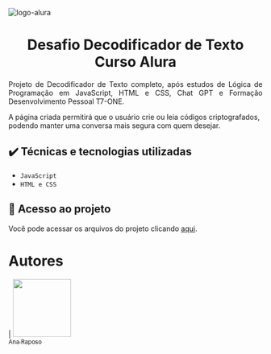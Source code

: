 ![logo-alura](https://github.com/user-attachments/assets/6f37e854-c8c6-4482-aacd-7e1ba8abf339) 

<h1 align="center"> Desafio Decodificador de Texto Curso Alura</h1>


<p align="justify">
 Projeto de Decodificador de Texto completo, após estudos de Lógica de Programação em JavaScript, HTML e CSS, Chat GPT e Formação Desenvolvimento Pessoal T7-ONE.

A página criada permitirá que o usuário crie ou leia códigos criptografados, podendo manter uma conversa mais segura com quem desejar.

</p>

## ✔️ Técnicas e tecnologias utilizadas

- ``JavaScript``
- ``HTML e CSS``

## 📁 Acesso ao projeto
Você pode acessar os arquivos do projeto clicando [aqui](https://github.com/gui-lirasilva/Edige-POO/tree/master/src).

# Autores



| [<img loading="lazy" src="https://avatars.githubusercontent.com/u/109394077?v=4" width=115><br><sub>Ana Raposo</sub>](https://github.com/AnaFox2901) 
